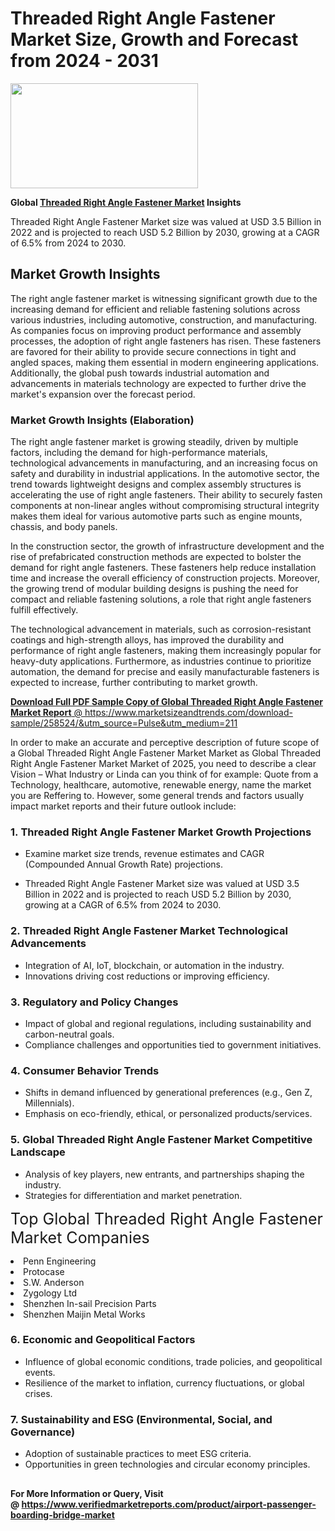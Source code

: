<H1>Threaded Right Angle Fastener Market Size, Growth and Forecast from 2024 - 2031</H1><img class="aligncenter size-medium wp-image-584254" src="https://thirdeyenews.in/wp-content/uploads/2024/09/Global-Market-Research-300x168.jpeg" alt="" width="300" height="168" /><p><strong>Global&nbsp;<a href="https://www.marketsizeandtrends.com/download-sample/258524/&amp;utm_source=Pulse&amp;utm_medium=211">Threaded Right Angle Fastener Market</a> Insights</strong></p><p>Threaded Right Angle Fastener Market size was valued at USD 3.5 Billion in 2022 and is projected to reach USD 5.2 Billion by 2030, growing at a CAGR of 6.5% from 2024 to 2030.</p><p><h2>Market Growth Insights</h2> <p>The right angle fastener market is witnessing significant growth due to the increasing demand for efficient and reliable fastening solutions across various industries, including automotive, construction, and manufacturing. As companies focus on improving product performance and assembly processes, the adoption of right angle fasteners has risen. These fasteners are favored for their ability to provide secure connections in tight and angled spaces, making them essential in modern engineering applications. Additionally, the global push towards industrial automation and advancements in materials technology are expected to further drive the market's expansion over the forecast period.</p> <p><a href="download-sample-link"></a></p> <h3>Market Growth Insights (Elaboration)</h3> <p>The right angle fastener market is growing steadily, driven by multiple factors, including the demand for high-performance materials, technological advancements in manufacturing, and an increasing focus on safety and durability in industrial applications. In the automotive sector, the trend towards lightweight designs and complex assembly structures is accelerating the use of right angle fasteners. Their ability to securely fasten components at non-linear angles without compromising structural integrity makes them ideal for various automotive parts such as engine mounts, chassis, and body panels.</p> <p>In the construction sector, the growth of infrastructure development and the rise of prefabricated construction methods are expected to bolster the demand for right angle fasteners. These fasteners help reduce installation time and increase the overall efficiency of construction projects. Moreover, the growing trend of modular building designs is pushing the need for compact and reliable fastening solutions, a role that right angle fasteners fulfill effectively.</p> <p>The technological advancement in materials, such as corrosion-resistant coatings and high-strength alloys, has improved the durability and performance of right angle fasteners, making them increasingly popular for heavy-duty applications. Furthermore, as industries continue to prioritize automation, the demand for precise and easily manufacturable fasteners is expected to increase, further contributing to market growth.</p> <p><a href="get-more-link"></p><p><span class=""><strong>Download Full PDF Sample Copy of Global Threaded Right Angle Fastener Market Report</strong> @ <a href="https://www.marketsizeandtrends.com/download-sample/258524/&amp;utm_source=Pulse&amp;utm_medium=211" target="_blank">https://www.marketsizeandtrends.com/download-sample/258524/&amp;utm_source=Pulse&amp;utm_medium=211</a></span></p><p>In order to make an accurate and perceptive description of future scope of a Global&nbsp;Threaded Right Angle Fastener Market Market as Global&nbsp;Threaded Right Angle Fastener Market Market of 2025, you need to describe a clear Vision &ndash; What Industry or Linda can you think of for example: Quote from a Technology, healthcare, automotive, renewable energy, name the market you are Reffering to. However, some general trends and factors usually impact market reports and their future outlook include:</p><h3>1.&nbsp;<strong>Threaded Right Angle Fastener Market Growth Projections</strong></h3><ul><li>Examine market size trends, revenue estimates and CAGR (Compounded Annual Growth Rate) projections.</li><li><p>Threaded Right Angle Fastener Market size was valued at USD 3.5 Billion in 2022 and is projected to reach USD 5.2 Billion by 2030, growing at a CAGR of 6.5% from 2024 to 2030.</p></li></ul><h3>2.&nbsp;<strong>Threaded Right Angle Fastener Market Technological Advancements</strong></h3><ul><li>Integration of AI, IoT, blockchain, or automation in the industry.</li><li>Innovations driving cost reductions or improving efficiency.</li></ul><h3>3.&nbsp;<strong>Regulatory and Policy Changes</strong></h3><ul><li>Impact of global and regional regulations, including sustainability and carbon-neutral goals.</li><li>Compliance challenges and opportunities tied to government initiatives.</li></ul><h3>4.&nbsp;<strong>Consumer Behavior Trends</strong></h3><ul><li>Shifts in demand influenced by generational preferences (e.g., Gen Z, Millennials).</li><li>Emphasis on eco-friendly, ethical, or personalized products/services.</li></ul><h3>5.&nbsp;<strong>Global Threaded Right Angle Fastener Market Competitive Landscape</strong></h3><ul><li>Analysis of key players, new entrants, and partnerships shaping the industry.</li><li>Strategies for differentiation and market penetration.</li></ul><p data-pm-slice="1 1 []"><span style="color: inherit; font-family: inherit; font-size: 25px;">Top Global Threaded Right Angle Fastener Market Companies</span></p><div class="" data-test-id=""><p><li>Penn Engineering</li><li> Protocase</li><li> S.W. Anderson</li><li> Zygology Ltd</li><li> Shenzhen In-sail Precision Parts</li><li> Shenzhen Maijin Metal Works</li></p></div><h3>6.&nbsp;<strong>Economic and Geopolitical Factors</strong></h3><ul><li>Influence of global economic conditions, trade policies, and geopolitical events.</li><li>Resilience of the market to inflation, currency fluctuations, or global crises.</li></ul><h3>7.&nbsp;<strong>Sustainability and ESG (Environmental, Social, and Governance)</strong></h3><ul><li>Adoption of sustainable practices to meet ESG criteria.</li><li>Opportunities in green technologies and circular economy principles.</li></ul><h2><strong style="font-size: 14px;">For More Information or Query, Visit @&nbsp;</strong><a style="background-color: #ffffff; font-size: 14px;" href="https://www.marketsizeandtrends.com/report/threaded-right-angle-fastener-market/" target="_blank">https://www.verifiedmarketreports.com/product/airport-passenger-boarding-bridge-market</a></h2>
